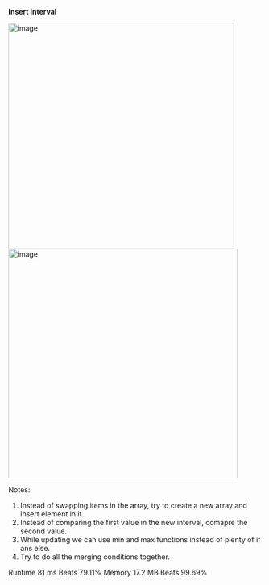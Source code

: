 **Insert Interval**

<img width="448" alt="image" src="https://user-images.githubusercontent.com/25766765/216207548-2c238f15-172a-4dfd-a304-286a453813b8.png">

<img width="455" alt="image" src="https://user-images.githubusercontent.com/25766765/216207567-f72ee06f-fe00-4bc5-86b3-0fde2a0de309.png">

Notes:
1. Instead of swapping items in the array, try to create a new array and insert element in it.
2. Instead of comparing the first value in the new interval, comapre the second value.
3. While updating we can use min and max functions instead of plenty of if ans else.
4. Try to do all the merging conditions together.

Runtime
81 ms
Beats
79.11%
Memory
17.2 MB
Beats
99.69%
